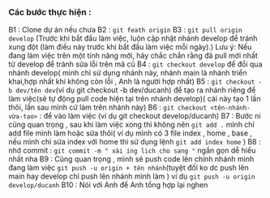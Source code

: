 ### Các bước thực hiện :
B1 : Clone dự án nếu chưa
B2 : `git feath origin`
B3 : `git pull origin develop` (Trước khi bắt đầu làm việc, luôn cập nhật nhánh develop để tránh xung đột (làm điều này trước khi bắt đầu làm việc mỗi ngày).)
Lưu ý: Nếu đang làm việc trên một tính năng mới, hãy chắc chắn rằng đã pull mới nhất từ develop để tránh sửa lỗi trên mã cũ
B4 : `git checkout develop` để đổi qua nhánh develop( mình chỉ sử dụng nhánh này, nhánh main là nhánh triển khai,hợp nhất khi không còn lỗi , Anh là người hợp nhất)
B5 : `git checkout -b dev/tên dev`(ví dụ git checkout -b dev/ducanh) để tạo ra nhánh riêng để làm việc(sẽ tự động pull code hiện tại trên nhánh develop)( cái này tạo 1 lần thôi, lần sau mình cứ làm trên nhánh này)
B6 : `git checkout <tên-nhánh-vừa-tạo>` :  để vào làm việc (ví dụ git checkout develop/ducanh) 
B7 : Bước ni cũng quan trọng , sau khi làm việc xong thì không nên `git add .` mình chỉ add file mình làm hoặc sửa thôi( ví dụ mình có 3 file index , home , base , nếu mình chỉ sửa index với home thì sử dụng lệnh 
`git add index home` )
B8 : nhớ commit : `git commit -m " xài ing lich cho sang "` ngắn gọn dễ hiểu nhất nha
B9 : Cũng quan trọng , mình sẽ push code lên chính nhánh mình đang làm việc
`git push -u origin + tên nhánh`(tuyệt đối ko dc push lên main hay develop chỉ push lên nhánh mình làm ) ví dụ `git push -u origin develop/ducanh`
B10 : Nói với Anh để Anh tổng hợp lại nghen
